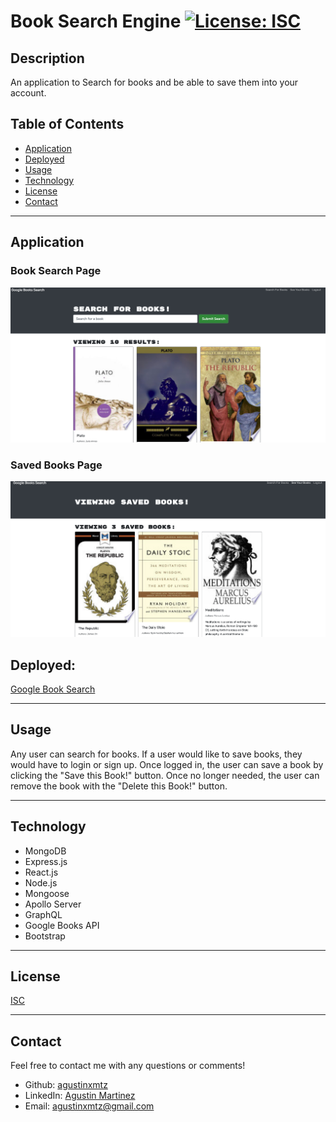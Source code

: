 # **Book Search Engine** [![License: ISC](https://img.shields.io/badge/License-ISC-blue.svg)](https://opensource.org/licenses/ISC)


## **Description**
An application to Search for books and be able to save them into your account. 


## **Table of Contents**
* [Application](#application)
* [Deployed](#deployed)
* [Usage](#usage)
* [Technology](#technology)
* [License](#license)
* [Contact](#contact)


***


## **Application**
### Book Search Page
![book search page](./assets/images/Search.png)

### Saved Books Page
![saved books page](./assets/images/Saved.png)

## **Deployed:**
[Google Book Search](https://stark-thicket-68712.herokuapp.com/)


***


## **Usage**
Any user can search for books. If a user would like to save books, they would have to login or sign up. Once logged in, the user can save a book by clicking the "Save this Book!" button. Once no longer needed, the user can remove the book with the "Delete this Book!" button.


***


## **Technology**
* MongoDB
* Express.js
* React.js
* Node.js
* Mongoose
* Apollo Server
* GraphQL
* Google Books API
* Bootstrap


***


## **License**
[ISC](https://opensource.org/licenses/ISC)


***


## **Contact**
Feel free to contact me with any questions or comments!
* Github: [agustinxmtz](https://github.com/austinxmtz)
* LinkedIn: [Agustin Martinez](https://www.linkedin.com/in/agustin-martinez-6282aa1b3/)
* Email: agustinxmtz@gmail.com
